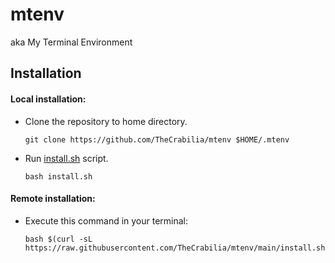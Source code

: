 # mtenv
aka My Terminal Environment

## Installation
#### Local installation:
* Clone the repository to home directory. <br>
    ~~~
    git clone https://github.com/TheCrabilia/mtenv $HOME/.mtenv
    ~~~
* Run [install.sh](https://github.com/TheCrabilia/my_zsh_env/blob/main/install.sh) script.
    ~~~
    bash install.sh
    ~~~
#### Remote installation:
* Execute this command in your terminal:
    ~~~
    bash $(curl -sL https://raw.githubusercontent.com/TheCrabilia/mtenv/main/install.sh)
    ~~~
